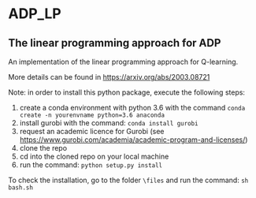 ADP_LP
===================================

The linear programming approach for ADP
-----------------------------------

An implementation of the linear programming
approach for Q-learning. 

More details can be found in https://arxiv.org/abs/2003.08721

Note: in order to install this python package, execute the following steps:

1) create a conda environment with python 3.6 with the command ```conda create -n yourenvname python=3.6 anaconda```
2) install gurobi with the command: ```conda install gurobi```
3) request an academic licence for Gurobi (see https://www.gurobi.com/academia/academic-program-and-licenses/)
4) clone the repo
4) cd into the cloned repo on your local machine
5) run the command: ```python setup.py install```

To check the installation, go to the folder ```\files``` and run the command: ```sh bash.sh```


